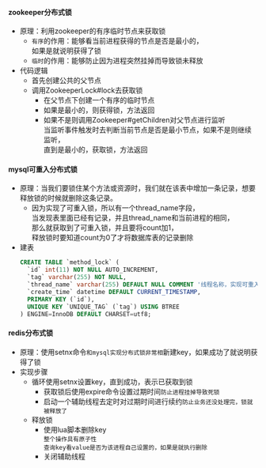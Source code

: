 #### zookeeper分布式锁
- 原理：利用zookeeper的有序临时节点来获取锁
    - `有序`的作用：能够看当前进程获得的节点是否是最小的，<BR>
    如果是就说明获得了锁
    - `临时`的作用：能够防止因为进程突然挂掉而导致锁未释放
- 代码逻辑
    - 首先创建公共的父节点
    - 调用ZookeeperLock#lock去获取锁
        - 在父节点下创建一个有序的临时节点
        - 如果是最小的，则获得锁，方法返回
        - 如果不是则调用Zookeeper#getChildren对父节点进行监听<BR>
        当监听事件触发时去判断当前节点是否是最小节点，如果不是则继续监听，<BR>
        直到是最小的，获取锁，方法返回

#### mysql可重入分布式锁
- 原理：当我们要锁住某个方法或资源时，我们就在该表中增加一条记录，想要释放锁的时候就删除这条记录。
    - 因为实现了可重入锁，所以有一个thread_name字段，<BR>
    当发现表里面已经有记录，并且thread_name和当前进程的相同，<BR>
    那么就获取到了可重入锁，并且要将count加1，<BR>
    释放锁时要知道count为0了才将数据库表的记录删除
- 建表
    ```sql
    CREATE TABLE `method_lock` (
      `id` int(11) NOT NULL AUTO_INCREMENT,
      `tag` varchar(255) NOT NULL,
      `thread_name` varchar(255) DEFAULT NULL COMMENT '线程名称，实现可重入锁',
      `create_time` datetime DEFAULT CURRENT_TIMESTAMP,
      PRIMARY KEY (`id`),
      UNIQUE KEY `UNIQUE_TAG` (`tag`) USING BTREE
    ) ENGINE=InnoDB DEFAULT CHARSET=utf8;
    ```
#### redis分布式锁
- 原理：使用setnx命令`和mysql实现分布式锁非常相`新建key，如果成功了就说明获得了锁
- 实现步骤
    - 循环使用setnx设置key，直到成功，表示已获取到锁
        - 获取锁后使用expire命令设置过期时间`防止进程挂掉导致死锁`
        - 启动一个辅助线程去定时对过期时间进行续约`防止业务还没处理完，锁就被释放了`
    - 释放锁
        - 使用lua脚本删除key<BR>`整个操作具有原子性`<BR> `查询key看value是否为该进程自己设置的，如果是就执行删除`
        - 关闭辅助线程